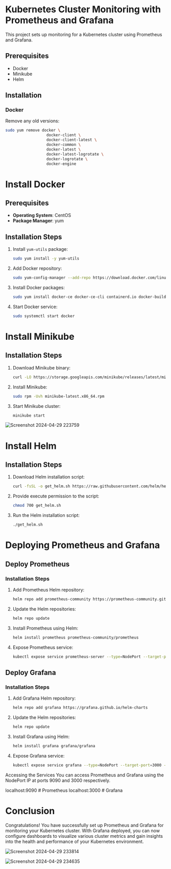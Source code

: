 # Kubernetes Cluster Monitoring with Prometheus and Grafana

This project sets up monitoring for a Kubernetes cluster using Prometheus and Grafana.

## Prerequisites

- Docker
- Minikube
- Helm

## Installation

### Docker

Remove any old versions:

```bash
sudo yum remove docker \
                  docker-client \
                  docker-client-latest \
                  docker-common \
                  docker-latest \
                  docker-latest-logrotate \
                  docker-logrotate \
                  docker-engine
```
# Install Docker

## Prerequisites

- **Operating System**: CentOS
- **Package Manager**: yum

## Installation Steps

1. Install `yum-utils` package:
    ```bash
    sudo yum install -y yum-utils
    ```

2. Add Docker repository:
    ```bash
    sudo yum-config-manager --add-repo https://download.docker.com/linux/centos/docker-ce.repo
    ```

3. Install Docker packages:
    ```bash
    sudo yum install docker-ce docker-ce-cli containerd.io docker-buildx-plugin docker-compose-plugin
    ```

4. Start Docker service:
    ```bash
    sudo systemctl start docker
    ```

# Install Minikube

## Installation Steps

1. Download Minikube binary:
    ```bash
    curl -LO https://storage.googleapis.com/minikube/releases/latest/minikube-latest.x86_64.rpm
    ```

2. Install Minikube:
    ```bash
    sudo rpm -Uvh minikube-latest.x86_64.rpm
    ```

3. Start Minikube cluster:
    ```bash
    minikube start
    ```
![Screenshot 2024-04-29 223759](https://github.com/AbdElrahmanSaaad/Kubernetes-Cluster-Monitoring-with-Prometheus-and-Grafana/assets/60901149/bf5c1fb6-f25d-4852-bc83-446bb1c57418)

# Install Helm

## Installation Steps

1. Download Helm installation script:
    ```bash
    curl -fsSL -o get_helm.sh https://raw.githubusercontent.com/helm/helm/main/scripts/get-helm-3
    ```

2. Provide execute permission to the script:
    ```bash
    chmod 700 get_helm.sh
    ```

3. Run the Helm installation script:
    ```bash
    ./get_helm.sh
    ```

# Deploying Prometheus and Grafana

## Deploy Prometheus

### Installation Steps

1. Add Prometheus Helm repository:
    ```bash
    helm repo add prometheus-community https://prometheus-community.github.io/helm-charts
    ```

2. Update the Helm repositories:
    ```bash
    helm repo update
    ```

3. Install Prometheus using Helm:
    ```bash
    helm install prometheus prometheus-community/prometheus
    ```

4. Expose Prometheus service:
    ```bash
    kubectl expose service prometheus-server --type=NodePort --target-port=9090 --name=prometheus-np
    ```

## Deploy Grafana

### Installation Steps

1. Add Grafana Helm repository:
    ```bash
    helm repo add grafana https://grafana.github.io/helm-charts
    ```

2. Update the Helm repositories:
    ```bash
    helm repo update
    ```

3. Install Grafana using Helm:
    ```bash
    helm install grafana grafana/grafana
    ```

4. Expose Grafana service:
    ```bash
    kubectl expose service grafana --type=NodePort --target-port=3000 --name=grafana-np
    ```

Accessing the Services
You can access Prometheus and Grafana using the NodePort IP at ports 9090 and 3000 respectively.

localhost:9090 # Prometheus
localhost:3000 # Grafana

# Conclusion

Congratulations! You have successfully set up Prometheus and Grafana for monitoring your Kubernetes cluster. With Grafana deployed, you can now configure dashboards to visualize various cluster metrics and gain insights into the health and performance of your Kubernetes environment.

![Screenshot 2024-04-29 233814](https://github.com/AbdElrahmanSaaad/Kubernetes-Cluster-Monitoring-with-Prometheus-and-Grafana/assets/60901149/9e0ce84c-e9aa-4ee4-b489-6c4945287e2c)

![Screenshot 2024-04-29 234635](https://github.com/AbdElrahmanSaaad/Kubernetes-Cluster-Monitoring-with-Prometheus-and-Grafana/assets/60901149/3642d7c0-6ab8-49fe-905a-76a06141bafd)






